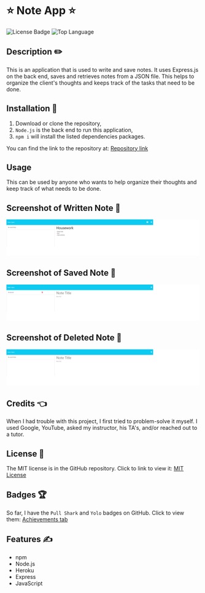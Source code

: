 # ⭐ Note App ⭐
![License Badge](https://img.shields.io/github/license/123sites/Note-App) ![Top Language](https://img.shields.io/github/languages/top/123sites/Note-App)

## Description ✏️

This is an application that is used to write and save notes.  It uses Express.js on the back end, saves and retrieves notes from a JSON file.  This helps to organize the client's thoughts and keeps track of the tasks that need to be done.

## Installation 🔑

1.  Download or clone the repository,
2.  ```Node.js``` is the back end to run this application,
3.  ```npm i``` will install the listed dependencies packages.

You can find the link to the repository at:
[Repository link](https://github.com/123sites/Note-App.git)

## Usage

This can be used by anyone who wants to help organize their thoughts and
keep track of what needs to be done.

## Screenshot of Written Note 🎯

![Click here to see the written note screenshot](./public/assets/images/Notes%20Written.png)

## Screenshot of Saved Note 🎯

![Click here to see the saved note screenshot](./public/assets/images/Notes%20Saved.png)

## Screenshot of Deleted Note 🎯

![Click here to see the deleted note screenshot](./public/assets/images/Notes%20Deleted.png)

## Credits 👈

When I had trouble with this project, I first tried to problem-solve it myself. I used Google, YouTube, asked my instructor, his TA's, and/or reached out to a tutor.

## License 📝

The MIT license is in the GitHub repository.  Click to link to view it:
[MIT License](https://github.com/123sites/Note-App/blob/main/LICENSE)

## Badges 🏆

So far, I have the `Pull Shark` and `Yolo` badges on GitHub.  Click to view them:
[Achievements tab](https://github.com/123sites?tab=achievements)

## Features ✍

- npm
- Node.js
- Heroku
- Express
- JavaScript
